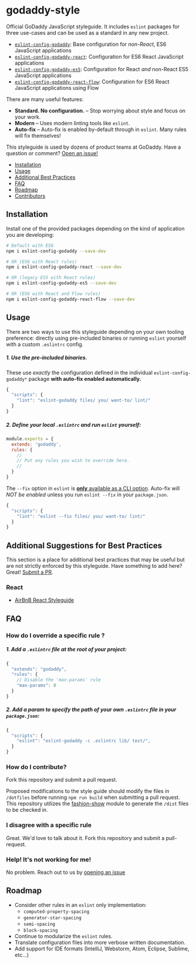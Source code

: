 # godaddy-style

Official GoDaddy JavaScript styleguide. It includes `eslint` packages for three use-cases and can be used as a standard in any new project.

- [`eslint-config-godaddy`]: Base configuration for _non-React_, ES6 JavaScript applications
- [`eslint-config-godaddy-react`]: Configuration for ES6 React JavaScript applications
- [`eslint-config-godaddy-es5`]: Configuration for React _and_ non-React ES5 JavaScript applications
- [`eslint-config-godaddy-react-flow`]: Configuration for ES6 React JavaScript applications using Flow

There are many useful features:

- **Standard. No configuration.** – Stop worrying about style and focus on your work.
- **Modern** – Uses modern linting tools like `eslint`.
- **Auto-fix** – Auto-fix is enabled by-default through in `eslint`. Many rules will fix themselves!

This styleguide is used by dozens of product teams at GoDaddy. Have a question or comment? [Open an issue!](https://github.com/godaddy/javascript/issues/new)

- [Installation](#installation)
- [Usage](#usage)
- [Additional Best Practices](#additional-best-practices)
- [FAQ](#faq)
- [Roadmap](#roadmap)
- [Contributors](#contributors)

## Installation

Install one of the provided packages depending on the kind of application you are developing:

``` sh
# Default with ES6
npm i eslint-config-godaddy --save-dev

# OR (ES6 with React rules)
npm i eslint-config-godaddy-react --save-dev

# OR (legacy ES5 with React rules)
npm i eslint-config-godaddy-es5 --save-dev

# OR (ES6 with React and Flow rules)
npm i eslint-config-godaddy-react-flow --save-dev
```

## Usage

There are two ways to use this styleguide depending on your own tooling preference: directly using pre-included binaries or running `eslint` yourself with a custom `.eslintrc` config.

##### 1. Use the pre-included binaries.

These use _exactly_ the configuration defined in the individual `eslint-config-godaddy*` package **with auto-fix enabled automatically.**

``` js
{
  "scripts": {
    "lint": "eslint-godaddy files/ you/ want-to/ lint/"
  }
}
```

##### 2. Define your local `.eslintrc` and run `eslint` yourself:

``` js
module.exports = {
  extends: 'godaddy',
  rules: {
    //
    // Put any rules you wish to override here.
    //
  }
}
```

The `--fix` option in `eslint` is [**only** available as a CLI option](https://github.com/eslint/eslint/issues/8041). Auto-fix will *NOT be enabled* unless you run `eslint --fix` in your `package.json`.

``` js
{
  "scripts": {
    "lint": "eslint --fix files/ you/ want-to/ lint/"
  }
}
```

## Additional Suggestions for Best Practices

This section is a place for additional best practices that may be useful but are not strictly enforced by this styleguide. Have something to add here? Great! [Submit a PR](#how-do-i-contribute).

### React

- [AirBnB React Styleguide](https://github.com/airbnb/javascript/tree/master/react)

## FAQ

### How do I override a specific rule ?

##### 1. Add a `.eslintrc` file at the root of your project:
``` js
{
  "extends": "godaddy",
  "rules": {
    // Disable the 'max-params' rule
    "max-params": 0
  }
}
```

##### 2. Add a param to specify the path of your own `.eslintrc` file in your `package.json`:
``` js
{
  "scripts": {
    "eslint": "eslint-godaddy -c .eslintrc lib/ test/",
  }
}
```

### How do I contribute?

Fork this repository and submit a pull request.

Proposed modifications to the style guide should modify the files in `/dotfiles` before running `npm run build` when submitting a pull request. This repository utilizes the [fashion-show](https://github.com/indexzero/fashion-show) module to generate the `/dist` files to be checked in.

### I disagree with a specific rule

Great. We'd love to talk about it. Fork this repository and submit a pull-request.

### Help! It's not working for me!

No problem. Reach out to us by [opening an issue]

## Roadmap

- Consider other rules in an `eslint` only implementation:
  - `computed-property-spacing`
  - `generator-star-spacing`
  - `semi-spacing`
  - `block-spacing`
- Continue to modularize the `eslint` rules.
- Translate configuration files into more verbose written documentation.
- Add support for IDE formats (IntelliJ, Webstorm, Atom, Eclipse, Sublime, etc...)

[opening an issue]: https://github.com/godaddy/javascript/issues
[`eslint-config-godaddy`]: /packages/eslint-config-godaddy
[`eslint-config-godaddy-react`]: /packages/eslint-config-godaddy-react
[`eslint-config-godaddy-es5`]: /packages/eslint-config-godaddy-es5
[`eslint-config-godaddy-react-flow`]: /packages/eslint-config-godaddy-react-flow
